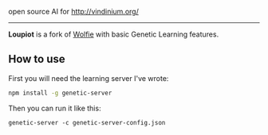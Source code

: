 open source AI for http://vindinium.org/

---

**Loupiot** is a fork of [Wolfie](https://github.com/ornicar/wolfie)
with basic Genetic Learning features.


How to use
---

First you will need the learning server I've wrote:

```bash
npm install -g genetic-server
```

Then you can run it like this:
```
genetic-server -c genetic-server-config.json
```
